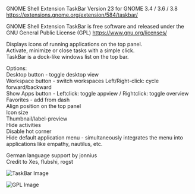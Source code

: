 GNOME Shell Extension TaskBar Version 23 for GNOME 3.4 / 3.6 / 3.8  
https://extensions.gnome.org/extension/584/taskbar/
        
GNOME Shell Extension TaskBar is free software and released under the GNU General Public License (GPL)
https://www.gnu.org/licenses/

Displays icons of running applications on the top panel.        
Activate, minimize or close tasks with a simple click.          
TaskBar is a dock-like windows list on the top bar.

Options:                        
Desktop button - toggle desktop view                            
Workspace button - switch workspaces Left/Right-click: cycle forward/backward                   
Show Apps button - Leftclick: toggle appview / Rightclick: toggle overview                      
Favorites - add from dash       
Align position on the top panel                                 
Icon size                       
Thumbnail/label-preview         
Hide activities                 
Disable hot corner              
Hide default application menu - simultaneously integrates the menu into                         
applications like empathy, nautilus, etc.   
        
German language support by jonnius    
Credit to Xes, flubshi, rogst   
        
![TaskBar Image](https://extensions.gnome.org/static/extension-data/screenshots/screenshot_584_12.png)
        
![GPL Image](https://www.gnu.org/graphics/gplv3-127x51.png)
